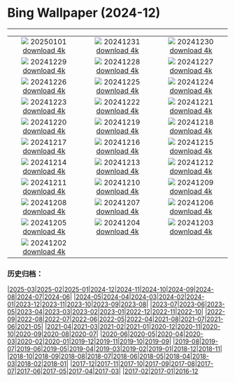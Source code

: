 # Bing Wallpaper (2024-12)
**************
| | | |
| :----: | :----: | :----: |
| ![](https://www.bing.com/th?id=OHR.RioNewYear_PT-BR1238586029_1920x1080.jpg) 20250101 [download 4k](https://www.bing.com/th?id=OHR.RioNewYear_PT-BR1238586029_UHD.jpg) | ![](https://www.bing.com/th?id=OHR.CorridadeSaoSilvestre_PT-BR4824975840_1920x1080.jpg) 20241231 [download 4k](https://www.bing.com/th?id=OHR.CorridadeSaoSilvestre_PT-BR4824975840_UHD.jpg) | ![](https://www.bing.com/th?id=OHR.BorobudurBells_PT-BR9535309352_1920x1080.jpg) 20241230 [download 4k](https://www.bing.com/th?id=OHR.BorobudurBells_PT-BR9535309352_UHD.jpg) |
| ![](https://www.bing.com/th?id=OHR.CoralTurtle_PT-BR9135680807_1920x1080.jpg) 20241229 [download 4k](https://www.bing.com/th?id=OHR.CoralTurtle_PT-BR9135680807_UHD.jpg) | ![](https://www.bing.com/th?id=OHR.LakeBledSnow_PT-BR8619122225_1920x1080.jpg) 20241228 [download 4k](https://www.bing.com/th?id=OHR.LakeBledSnow_PT-BR8619122225_UHD.jpg) | ![](https://www.bing.com/th?id=OHR.MouseholeXmas_PT-BR0836930103_1920x1080.jpg) 20241227 [download 4k](https://www.bing.com/th?id=OHR.MouseholeXmas_PT-BR0836930103_UHD.jpg) |
| ![](https://www.bing.com/th?id=OHR.ReindeerTrio_PT-BR1240066422_1920x1080.jpg) 20241226 [download 4k](https://www.bing.com/th?id=OHR.ReindeerTrio_PT-BR1240066422_UHD.jpg) | ![](https://www.bing.com/th?id=OHR.SantaSnowglobe_PT-BR1618485340_1920x1080.jpg) 20241225 [download 4k](https://www.bing.com/th?id=OHR.SantaSnowglobe_PT-BR1618485340_UHD.jpg) | ![](https://www.bing.com/th?id=OHR.FestivusCranes_PT-BR2027410391_1920x1080.jpg) 20241224 [download 4k](https://www.bing.com/th?id=OHR.FestivusCranes_PT-BR2027410391_UHD.jpg) |
| ![](https://www.bing.com/th?id=OHR.CrystalPier_PT-BR2585040756_1920x1080.jpg) 20241223 [download 4k](https://www.bing.com/th?id=OHR.CrystalPier_PT-BR2585040756_UHD.jpg) | ![](https://www.bing.com/th?id=OHR.InicioVerao2024_PT-BR9499376932_1920x1080.jpg) 20241222 [download 4k](https://www.bing.com/th?id=OHR.InicioVerao2024_PT-BR9499376932_UHD.jpg) | ![](https://www.bing.com/th?id=OHR.SantaClausVillage_PT-BR7713817885_1920x1080.jpg) 20241221 [download 4k](https://www.bing.com/th?id=OHR.SantaClausVillage_PT-BR7713817885_UHD.jpg) |
| ![](https://www.bing.com/th?id=OHR.SibiuRomania_PT-BR7281120144_1920x1080.jpg) 20241220 [download 4k](https://www.bing.com/th?id=OHR.SibiuRomania_PT-BR7281120144_UHD.jpg) | ![](https://www.bing.com/th?id=OHR.NutcrackerBallet_PT-BR8706469865_1920x1080.jpg) 20241219 [download 4k](https://www.bing.com/th?id=OHR.NutcrackerBallet_PT-BR8706469865_UHD.jpg) | ![](https://www.bing.com/th?id=OHR.ReinefjordenNorway_PT-BR6626525854_1920x1080.jpg) 20241218 [download 4k](https://www.bing.com/th?id=OHR.ReinefjordenNorway_PT-BR6626525854_UHD.jpg) |
| ![](https://www.bing.com/th?id=OHR.SalzburgSnow_PT-BR6117595550_1920x1080.jpg) 20241217 [download 4k](https://www.bing.com/th?id=OHR.SalzburgSnow_PT-BR6117595550_UHD.jpg) | ![](https://www.bing.com/th?id=OHR.MisurinaLake_PT-BR2880479849_1920x1080.jpg) 20241216 [download 4k](https://www.bing.com/th?id=OHR.MisurinaLake_PT-BR2880479849_UHD.jpg) | ![](https://www.bing.com/th?id=OHR.NorthernHawkOwl_PT-BR0335958870_1920x1080.jpg) 20241215 [download 4k](https://www.bing.com/th?id=OHR.NorthernHawkOwl_PT-BR0335958870_UHD.jpg) |
| ![](https://www.bing.com/th?id=OHR.DiaNacionaldoForro_PT-BR8634835181_1920x1080.jpg) 20241214 [download 4k](https://www.bing.com/th?id=OHR.DiaNacionaldoForro_PT-BR8634835181_UHD.jpg) | ![](https://www.bing.com/th?id=OHR.WildPoinsettia_PT-BR3322413388_1920x1080.jpg) 20241213 [download 4k](https://www.bing.com/th?id=OHR.WildPoinsettia_PT-BR3322413388_UHD.jpg) | ![](https://www.bing.com/th?id=OHR.DolomitesSky_PT-BR2904816987_1920x1080.jpg) 20241212 [download 4k](https://www.bing.com/th?id=OHR.DolomitesSky_PT-BR2904816987_UHD.jpg) |
| ![](https://www.bing.com/th?id=OHR.CornwallSnow_PT-BR2427033237_1920x1080.jpg) 20241211 [download 4k](https://www.bing.com/th?id=OHR.CornwallSnow_PT-BR2427033237_UHD.jpg) | ![](https://www.bing.com/th?id=OHR.GuanacosChile_PT-BR1925841456_1920x1080.jpg) 20241210 [download 4k](https://www.bing.com/th?id=OHR.GuanacosChile_PT-BR1925841456_UHD.jpg) | ![](https://www.bing.com/th?id=OHR.ReopeningNotreDame_PT-BR1092688639_1920x1080.jpg) 20241209 [download 4k](https://www.bing.com/th?id=OHR.ReopeningNotreDame_PT-BR1092688639_UHD.jpg) |
| ![](https://www.bing.com/th?id=OHR.ArraialdoCabo_PT-BR0624214500_1920x1080.jpg) 20241208 [download 4k](https://www.bing.com/th?id=OHR.ArraialdoCabo_PT-BR0624214500_UHD.jpg) | ![](https://www.bing.com/th?id=OHR.HelsinkiDusk_PT-BR9202274826_1920x1080.jpg) 20241207 [download 4k](https://www.bing.com/th?id=OHR.HelsinkiDusk_PT-BR9202274826_UHD.jpg) | ![](https://www.bing.com/th?id=OHR.MonoTufa_PT-BR8311694912_1920x1080.jpg) 20241206 [download 4k](https://www.bing.com/th?id=OHR.MonoTufa_PT-BR8311694912_UHD.jpg) |
| ![](https://www.bing.com/th?id=OHR.RhinosKenya_PT-BR7836238197_1920x1080.jpg) 20241205 [download 4k](https://www.bing.com/th?id=OHR.RhinosKenya_PT-BR7836238197_UHD.jpg) | ![](https://www.bing.com/th?id=OHR.JaipurFort_PT-BR6821987206_1920x1080.jpg) 20241204 [download 4k](https://www.bing.com/th?id=OHR.JaipurFort_PT-BR6821987206_UHD.jpg) | ![](https://www.bing.com/th?id=OHR.DiadoSamba_PT-BR6499916889_1920x1080.jpg) 20241203 [download 4k](https://www.bing.com/th?id=OHR.DiadoSamba_PT-BR6499916889_UHD.jpg) |
| ![](https://www.bing.com/th?id=OHR.IcebergsAntarctica_PT-BR8796328683_1920x1080.jpg) 20241202 [download 4k](https://www.bing.com/th?id=OHR.IcebergsAntarctica_PT-BR8796328683_UHD.jpg) |  |  |

### 历史归档：

|[2025-03](/2025-03/2025-03.md)|[2025-02](/2025-02/2025-02.md)|[2025-01](/2025-01/2025-01.md)|[2024-12](/2024-12/2024-12.md)|[2024-11](/2024-11/2024-11.md)|[2024-10](/2024-10/2024-10.md)|[2024-09](/2024-09/2024-09.md)|[2024-08](/2024-08/2024-08.md)|[2024-07](/2024-07/2024-07.md)|[2024-06](/2024-06/2024-06.md)|
|[2024-05](/2024-05/2024-05.md)|[2024-04](/2024-04/2024-04.md)|[2024-03](/2024-03/2024-03.md)|[2024-02](/2024-02/2024-02.md)|[2024-01](/2024-01/2024-01.md)|[2023-12](/2023-12/2023-12.md)|[2023-11](/2023-11/2023-11.md)|[2023-10](/2023-10/2023-10.md)|[2023-09](/2023-09/2023-09.md)|[2023-08](/2023-08/2023-08.md)|
|[2023-07](/2023-07/2023-07.md)|[2023-06](/2023-06/2023-06.md)|[2023-05](/2023-05/2023-05.md)|[2023-04](/2023-04/2023-04.md)|[2023-03](/2023-03/2023-03.md)|[2023-02](/2023-02/2023-02.md)|[2023-01](/2023-01/2023-01.md)|[2022-12](/2022-12/2022-12.md)|[2022-11](/2022-11/2022-11.md)|[2022-10](/2022-10/2022-10.md)|
|[2022-09](/2022-09/2022-09.md)|[2022-08](/2022-08/2022-08.md)|[2022-07](/2022-07/2022-07.md)|[2022-06](/2022-06/2022-06.md)|[2022-05](/2022-05/2022-05.md)|[2022-04](/2022-04/2022-04.md)|[2021-08](/2021-08/2021-08.md)|[2021-07](/2021-07/2021-07.md)|[2021-06](/2021-06/2021-06.md)|[2021-05](/2021-05/2021-05.md)|
|[2021-04](/2021-04/2021-04.md)|[2021-03](/2021-03/2021-03.md)|[2021-02](/2021-02/2021-02.md)|[2021-01](/2021-01/2021-01.md)|[2020-12](/2020-12/2020-12.md)|[2020-11](/2020-11/2020-11.md)|[2020-10](/2020-10/2020-10.md)|[2020-09](/2020-09/2020-09.md)|[2020-08](/2020-08/2020-08.md)|[2020-07](/2020-07/2020-07.md)|
|[2020-06](/2020-06/2020-06.md)|[2020-05](/2020-05/2020-05.md)|[2020-04](/2020-04/2020-04.md)|[2020-03](/2020-03/2020-03.md)|[2020-02](/2020-02/2020-02.md)|[2020-01](/2020-01/2020-01.md)|[2019-12](/2019-12/2019-12.md)|[2019-11](/2019-11/2019-11.md)|[2019-10](/2019-10/2019-10.md)|[2019-09](/2019-09/2019-09.md)|
|[2019-08](/2019-08/2019-08.md)|[2019-07](/2019-07/2019-07.md)|[2019-06](/2019-06/2019-06.md)|[2019-05](/2019-05/2019-05.md)|[2019-04](/2019-04/2019-04.md)|[2019-03](/2019-03/2019-03.md)|[2019-02](/2019-02/2019-02.md)|[2019-01](/2019-01/2019-01.md)|[2018-12](/2018-12/2018-12.md)|[2018-11](/2018-11/2018-11.md)|
|[2018-10](/2018-10/2018-10.md)|[2018-09](/2018-09/2018-09.md)|[2018-08](/2018-08/2018-08.md)|[2018-07](/2018-07/2018-07.md)|[2018-06](/2018-06/2018-06.md)|[2018-05](/2018-05/2018-05.md)|[2018-04](/2018-04/2018-04.md)|[2018-03](/2018-03/2018-03.md)|[2018-02](/2018-02/2018-02.md)|[2018-01](/2018-01/2018-01.md)|
|[2017-12](/2017-12/2017-12.md)|[2017-11](/2017-11/2017-11.md)|[2017-10](/2017-10/2017-10.md)|[2017-09](/2017-09/2017-09.md)|[2017-08](/2017-08/2017-08.md)|[2017-07](/2017-07/2017-07.md)|[2017-06](/2017-06/2017-06.md)|[2017-05](/2017-05/2017-05.md)|[2017-04](/2017-04/2017-04.md)|[2017-03](/2017-03/2017-03.md)|
|[2017-02](/2017-02/2017-02.md)|[2017-01](/2017-01/2017-01.md)|[2016-12](/2016-12/2016-12.md)